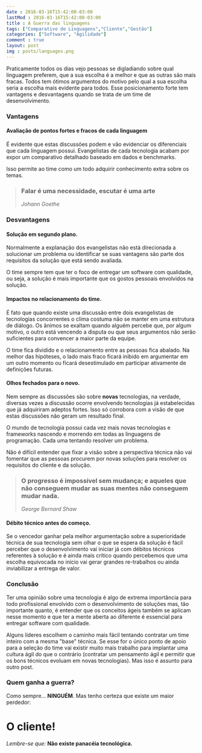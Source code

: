 ```yaml
---
date : 2016-03-16T15:42:00-03:00
lastMod : 2016-03-16T15:42:00-03:00
title : A Guerra das linguagens
tags: ["Comparativo de Linguagens","Cliente","Gestão"]
categories: ["Software", "Agilidade"]
comment : true
layout: post
img : posts/languages.png
---
```


Praticamente todos os dias vejo pessoas se digladiando sobre qual linguagem
preferem, que a sua escolha é a melhor e que as outras são mais fracas. Todos
tem ótimos argumentos do motivo pelo qual a sua escolha seria a escolha mais
evidente para todos. Esse posicionamento forte tem vantagens e desvantagens
quando se trata de um time de desenvolvimento.
<!--more-->

### Vantagens

#### Avaliação de pontos fortes e fracos de cada linguagem

É evidente que estas discussões podem e vão evidenciar os diferenciais que
cada linguagem possui. Evangelistas de cada tecnologia acabam por expor um
comparativo detalhado baseado em dados e benchmarks.

Isso permite ao time como um todo adquirir conhecimento extra sobre os temas.

> ### Falar é uma necessidade, escutar é uma arte
> _Johann Goethe_

### Desvantagens

#### Solução em segundo plano.

Normalmente a explanação dos evangelistas não está direcionada a solucionar um
problema ou identificar se suas vantagens são parte dos requisitos da solução
que está sendo avaliada.

O time sempre tem que ter o foco de entregar um
software com qualidade, ou seja, a solução é mais importante que os gostos
pessoais envolvidos na solução.

#### Impactos no relacionamento do time.

É fato que quando existe uma discussão entre dois evangelistas de tecnologias
concorrentes o clima costuma não se manter em uma estrutura de diálogo. Os
ânimos se exaltam quando alguém percebe que, por algum motivo, o outro está
vencendo a disputa ou que seus argumentos não serão suficientes para convencer
a maior parte da equipe.

O time fica dividido e o relacionamento entre as pessoas fica abalado. Na melhor
das hipóteses, o lado mais fraco ficará inibido em argumentar em um outro
momento ou ficará desestimulado em participar ativamente de definições futuras.


#### Olhos fechados para o novo.

Nem sempre as discussões são sobre **novas** tecnologias, na verdade, diversas
vezes a discussão ocorre envolvendo tecnologias já estabelecidas que já
adquiriram adeptos fortes. Isso só corrobora com a visão de que estas discussões
não geram um resultado final.

O mundo de tecnologia possui cada vez mais novas tecnologias e frameworks
nascendo e morrendo em todas as linguagens de programação. Cada uma tentando
resolver um problema.

Não é difícil entender que fixar a visão sobre a perspectiva técnica não vai
fomentar que as pessoas procurem por novas soluções para resolver os requisitos
do cliente e da solução.

> ### O progresso é impossível sem mudança; e aqueles que não conseguem mudar as suas mentes não conseguem mudar nada.
> _George Bernard Shaw_

#### Débito técnico antes do começo.

Se o vencedor ganhar pela melhor argumentação sobre a superioridade técnica de
sua tecnologia sem olhar o que se espera da solução é fácil perceber que o
desenvolvimento vai iniciar já com débitos técnicos referentes à solução e é
ainda mais crítico quando percebemos que uma escolha equivocada no início vai
gerar grandes re-trabalhos ou ainda inviabilizar a entrega de valor.

### Conclusão

Ter uma opinião sobre uma tecnologia é algo de extrema importância para todo
profissional envolvido com o desenvolvimento de soluções mas, tão importante
quanto, é entender que os conceitos ágeis também se aplicam nesse momento e que
ter a mente aberta ao diferente é essencial para entregar software com
qualidade.

Alguns líderes escolhem o caminho mais fácil tentando contratar um time inteiro
com a mesma "base" técnica. Se esse for o único ponto de apoio para a seleção do
time vai existir muito mais trabalho para implantar uma cultura ágil do que o
contrário (contratar um pensamento ágil e permitir que os bons técnicos evoluam
em novas tecnologias). Mas isso é assunto para outro post.

### Quem ganha a guerra?

Como sempre…  **NINGUÉM**. Mas tenho certeza que existe um maior perdedor:

# **O cliente!**

*Lembre-se que:*  **Não existe panacéia tecnológica.**
